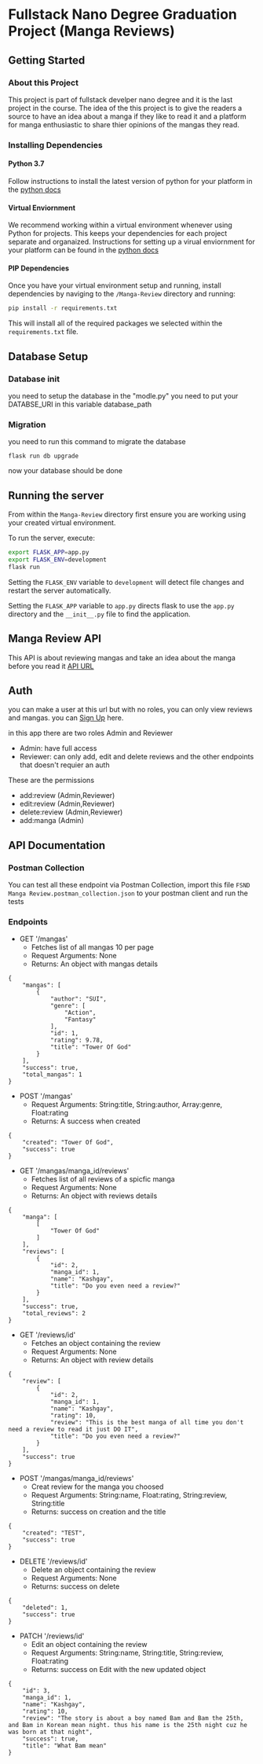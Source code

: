 # Fullstack Nano Degree Graduation Project (Manga Reviews)

## Getting Started

### About this Project 

This project is part of fullstack develper nano degree and it is the last project in the course.
The idea of the this project is to give the readers a source to have an idea about a manga if they like to read it
and a platform for manga enthusiastic to share thier opinions of the mangas they read.

### Installing Dependencies

#### Python 3.7

Follow instructions to install the latest version of python for your platform in the [python docs](https://docs.python.org/3/using/unix.html#getting-and-installing-the-latest-version-of-python)

#### Virtual Enviornment

We recommend working within a virtual environment whenever using Python for projects. This keeps your dependencies for each project separate and organaized. Instructions for setting up a virual enviornment for your platform can be found in the [python docs](https://packaging.python.org/guides/installing-using-pip-and-virtual-environments/)

#### PIP Dependencies

Once you have your virtual environment setup and running, install dependencies by naviging to the `/Manga-Review` directory and running:

```bash
pip install -r requirements.txt
```
This will install all of the required packages we selected within the `requirements.txt` file.

## Database Setup

### Database init

you need to setup the database in the "modle.py" you need to put your DATABSE_URI in this variable database_path

### Migration

you need to run this command to migrate the database 
```
flask run db upgrade
```
now your database should be done

## Running the server

From within the `Manga-Review` directory first ensure you are working using your created virtual environment.

To run the server, execute:

```bash
export FLASK_APP=app.py
export FLASK_ENV=development
flask run
```
Setting the `FLASK_ENV` variable to `development` will detect file changes and restart the server automatically.

Setting the `FLASK_APP` variable to `app.py` directs flask to use the `app.py` directory and the `__init__.py` file to find the application. 

## Manga Review API 

This API is about reviewing mangas and take an idea about the manga before you read it
[API URL](https://manga-reviews.herokuapp.com/mangas)

## Auth
you can make a user at this url but with no roles, you can only view reviews and mangas. you can 
[Sign Up](https://kashgary1.auth0.com/authorize?audience=mangareview&response_type=token&client_id=uphmj7bMT1NIkIMgLkBXvb3ztxmkmLJ6&redirect_uri=https://manga-reviews.herokuapp.com/) here.

in this app there are two roles Admin and Reviewer 
- Admin: have full access
- Reviewer: can only add, edit and delete reviews and the other endpoints that doesn't requier an auth

These are the permissions 	
- add:review (Admin,Reviewer)		
- edit:review (Admin,Reviewer)
- delete:review (Admin,Reviewer)
- add:manga (Admin)

## API Documentation

### Postman Collection

You can test all these endpoint via Postman Collection, import this file 
`FSND Manga Review.postman_collection.json` to your postman client and run the tests

### Endpoints

- GET '/mangas'
    - Fetches list of all mangas 10 per page
    - Request Arguments: None
    - Returns: An object with mangas details
```
{
    "mangas": [
        {
            "author": "SUI",
            "genre": [
                "Action",
                "Fantasy"
            ],
            "id": 1,
            "rating": 9.78,
            "title": "Tower Of God"
        }
    ],
    "success": true,
    "total_mangas": 1
}
```

- POST '/mangas'
    - Request Arguments: String:title, String:author, Array:genre, Float:rating
    - Returns: A success when created 
```
{
    "created": "Tower Of God",
    "success": true
}
```

- GET '/mangas/manga_id/reviews'
    - Fetches list of all reviews of a spicfic manga
    - Request Arguments: None
    - Returns: An object with reviews details
```
{
    "manga": [
        [
            "Tower Of God"
        ]
    ],
    "reviews": [
        {
            "id": 2,
            "manga_id": 1,
            "name": "Kashgay",
            "title": "Do you even need a review?"
        }
    ],
    "success": true,
    "total_reviews": 2
}
```

- GET '/reviews/id' 
    - Fetches an object containing the review
    - Request Arguments: None
    - Returns: An object with review details
```
{
    "review": [
        {
            "id": 2,
            "manga_id": 1,
            "name": "Kashgay",
            "rating": 10,
            "review": "This is the best manga of all time you don't need a review to read it just DO IT",
            "title": "Do you even need a review?"
        }
    ],
    "success": true
}
```

- POST '/mangas/manga_id/reviews'
    - Creat review for the manga you choosed
    - Request Arguments: String:name, Float:rating, String:review, String:title
    - Returns: success on creation and the title
```
{
    "created": "TEST",
    "success": true
}
```

- DELETE '/reviews/id'
    - Delete an object containing the review
    - Request Arguments: None
    - Returns: success on delete
```
{
    "deleted": 1,
    "success": true
}
```

- PATCH '/reviews/id' 
    - Edit an object containing the review
    - Request Arguments: String:name, String:title, String:review, Float:rating
    - Returns: success on Edit with the new updated object
```
{
    "id": 3,
    "manga_id": 1,
    "name": "Kashgay",
    "rating": 10,
    "review": "The story is about a boy named Bam and Bam the 25th, and Bam in Korean mean night. thus his name is the 25th night cuz he was born at that night",
    "success": true,
    "title": "What Bam mean"
}
```